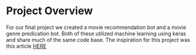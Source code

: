 # Project Overview

For our final project we created a movie recommendation bot and a movie genre predication bot. Both of these utilized machine learning using
keras and share much of the same code base. The inspiration for this project was this article [HERE](https://chatbotsmagazine.com/contextual-chat-bots-with-tensorflow-4391749d0077)

